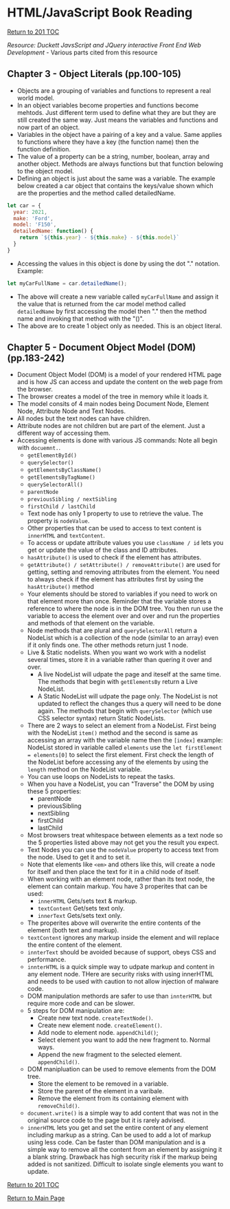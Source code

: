 # HTML/JavaScript Book Reading

[Return to 201 TOC](201TOC.md)

*Resource: Duckett JavsScript and JQuery interactive Front End Web Development* - Various parts cited from this resource

## Chapter 3 - Object Literals (pp.100-105)

- Objects are a grouping of variables and functions to represent a real world model.
- In an object variables become properties and functions become mehtods. Just different term used to define what they are but they are still created the same way. Just means the variables and functions and now part of an object.
- Variables in the object have a pairing of a key and a value. Same applies to functions where they have a key (the function name) then the function definition.
- The value of a property can be a string, number, boolean, array and another object. Methods are always functions but that function belowing to the object model.
- Defining an object is just about the same was a variable. The example below created a car object that contains the keys/value shown which are the properties and the method called detailedName.

```javascript
let car = {
  year: 2021,
  make: 'Ford',
  model: 'F150',
  detailedName: function() {
    return `${this.year} - ${this.make} - ${this.model}`
  }
}
```

- Accessing the values in this object is done by using the dot "." notation. Example:

```javascript
let myCarFullName = car.detailedName();
```

- The above will create a new variable called `myCarFullName` and assign it the value that is returned from the car model method called `detailedName` by first accessing the model then "." then the method name and invoking that method with the "()".
- The above are to create 1 object only as needed. This is an object literal.

## Chapter 5 - Document Object Model (DOM) (pp.183-242)

- Document Object Model (DOM) is a model of your rendered HTML page and is how JS can access and update the content on the web page from the browser.
- The browser creates a model of the tree in memory while it loads it.
- The model consits of 4 main nodes being Document Node, Element Node, Attribute Node and Text Nodes.
- All nodes but the text nodes can have children.
- Attribute nodes are not children but are part of the element. Just a different way of accessing them.
- Accessing elements is done with various JS commands: Note all begin with `docuemnt.`.
  - `getElementById()`
  - `querySelector()`
  - `getElementsByClassName()`
  - `getElementsByTagName()`
  - `querySelectorAll()`
  - `parentNode`
  - `previousSibling / nextSibling`
  - `firstChild / lastChild`
  - Text node has only 1 property to use to retrieve the value. The property is `nodeValue`.
  - Other properties that can be used to access to text content is `innerHTML` and `textContent`.
  - To access or update attribute values you use `className / id` lets you get or update the value of the class and ID attributes.
  - `hasAttribute()` is used to check if the element has attributes.
  - `getAttribute() / setAttribute() / removeAttribute()` are used for getting, setting and removing attributes from the element. You need to always check if the element has attributes first by using the `hasAttribute()` method
  - Your elements should be stored to variables if you need to work on that element more than once. Reminder that the variable stores a reference to where the node is in the DOM tree. You then run use the variable to access the element over and over and run the properties and methods of that element on the variable.
  - Node methods that are plural and `querySelectorAll` return a NodeList which is a collection of the node (similar to an array) even if it only finds one. The other methods return just 1 node.
  - Live & Static nodelists. When you want wo work with a nodelist several times, store it in a variable rather than quering it over and over.
    - A live NodeList will udpate the page and iteself at the same time. The methods that begin with `getElementsBy` return a Live NodeList.
    - A Static NodeList will udpate the page only. The NodeList is not updated to reflect the changes thus a query will need to be done again. The methods that begin with `querySelector` (which use CSS selector syntax) return Static NodeLists.
  - There are 2 ways to select an element from a NodeList. First being with the NodeList `item()` method and the second is same as accessing an array with the variable name then the `[index]` example: NodeList stored in variable called `elements` use the `let firstElement = elements[0]` to select the first element. First check the length of the NodeList before accessing any of the elements by using the `length` method on the NodeList variable.
  - You can use loops on NodeLists to repeat the tasks.
  - When you have a NodeList, you can "Traverse" the DOM by using these 5 properties:
    - parentNode
    - previousSibling
    - nextSibling
    - firstChild
    - lastChild
  - Most browsers treat whitespace between elements as a text node so the 5 properties listed above may not get you the result you expect.
  - Text Nodes you can use the `nodeValue` property to access text from the node. Used to get it and to set it.
  - Note that elements like `<em>` and others like this, will create a node for itself and then place the text for it in a child node of itself.
  - When working with an element node, rather than its text node, the element can contain markup. You have 3 properites that can be used:
    - `innerHTML` Gets/sets text & markup.
    - `textContent` Get/sets text only.
    - `innerText` Gets/sets text only.
  - The properites above will overwrite the entire contents of the element (both text and markup).
  - `textContent` ignores any markup inside the element and will replace the entire content of the element.
  - `innterText` should be avoided because of support, obeys CSS and performance.
  - `innterHTML` is a quick simple way to udpate markup and content in any element node. THere are security risks with using innerHTML and needs to be used with caution to not allow injection of malware code.
  - DOM manipulation methords are safer to use than `innterHTML` but require more code and can be slower.
  - 5 steps for DOM manipulation are:
    - Create new text node. `createTextNode()`.
    - Create new element node. `createElement()`.
    - Add node to element node. `appendChild()`;
    - Select element you want to add the new fragment to. Normal ways.
    - Append the new fragment to the selected element. `appendChild()`.
  - DOM manipluation can be used to remove elements from the DOM tree.
    - Store the element to be removed in a variable.
    - Store the parent of the element in a varibale.
    - Remove the element from its containing element with `removeChild()`.
  - `document.write()` is a simple way to add content that was not in the original source code to the page but it is rarely advised.
  - `innerHTML` lets you get and set the entire content of any element including markup as a string. Can be used to add a lot of markup using less code. Can be faster than DOM manipulation and is a simple way to remove all the content from an element by assigning it a blank string. Drawback has high security risk if the markup being added is not sanitized. Difficult to isolate single elements you want to update.

[Return to 201 TOC](201TOC.md)

[Return to Main Page](../README.md)
